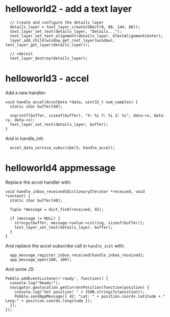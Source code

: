 # helloworld2 - add a text layer

      // Create and configure the details layer
      details_layer = text_layer_create(GRect(0, 80, 144, 88));
      text_layer_set_text(details_layer, "Details...");
      text_layer_set_text_alignment(details_layer, GTextAlignmentCenter);
      layer_add_child(window_get_root_layer(window), text_layer_get_layer(details_layer));

      // +deinit
      text_layer_destroy(details_layer);


# helloworld3 - accel

Add a new handler:

    void handle_accel(AccelData *data, uint32_t num_samples) {
      static char buffer[40];

      snprintf(buffer, sizeof(buffer), "X: %i Y: %i Z: %i", data->x, data->y, data->z);
      text_layer_set_text(details_layer, buffer);
    }

And in handle_init:

      accel_data_service_subscribe(3, handle_accel);

# helloworld4 appmessage

Replace the accel handler with:

    void handle_inbox_received(DictionaryIterator *received, void *context) {
      static char buffer[40];

      Tuple *message = dict_find(received, 42);

      if (message != NULL) {
        strncpy(buffer, message->value->cstring, sizeof(buffer));
        text_layer_set_text(details_layer, buffer);
      }
    }

And replace the accel subscribe call in `handle_init` with:


      app_message_register_inbox_received(handle_inbox_received);
      app_message_open(100, 100);

And some JS:

    Pebble.addEventListener('ready', function() {
      console.log("Ready!");
      navigator.geolocation.getCurrentPosition(function(position) {
        console.log("Got position! " + JSON.stringify(position));
        Pebble.sendAppMessage({ 42: "Lat: " + position.coords.latitude + " Long:" + position.coords.longitude });
      });
    });

